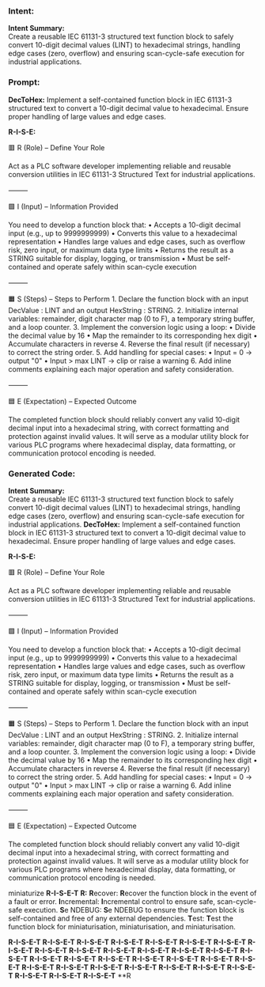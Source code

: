 ### Intent:
**Intent Summary:**  
Create a reusable IEC 61131-3 structured text function block to safely convert 10-digit decimal values (LINT) to hexadecimal strings, handling edge cases (zero, overflow) and ensuring scan-cycle-safe execution for industrial applications.

### Prompt:
**DecToHex:**
Implement a self-contained function block in IEC 61131-3 structured text to convert a 10-digit decimal value to hexadecimal. Ensure proper handling of large values and edge cases.

**R-I-S-E:**

🟥 R (Role) – Define Your Role

Act as a PLC software developer implementing reliable and reusable conversion utilities in IEC 61131-3 Structured Text for industrial applications.

⸻

🟩 I (Input) – Information Provided

You need to develop a function block that:
	•	Accepts a 10-digit decimal input (e.g., up to 9999999999)
	•	Converts this value to a hexadecimal representation
	•	Handles large values and edge cases, such as overflow risk, zero input, or maximum data type limits
	•	Returns the result as a STRING suitable for display, logging, or transmission
	•	Must be self-contained and operate safely within scan-cycle execution

⸻

🟧 S (Steps) – Steps to Perform
	1.	Declare the function block with an input DecValue : LINT and an output HexString : STRING.
	2.	Initialize internal variables: remainder, digit character map (0 to F), a temporary string buffer, and a loop counter.
	3.	Implement the conversion logic using a loop:
	•	Divide the decimal value by 16
	•	Map the remainder to its corresponding hex digit
	•	Accumulate characters in reverse
	4.	Reverse the final result (if necessary) to correct the string order.
	5.	Add handling for special cases:
	•	Input = 0 → output "0"
	•	Input > max LINT → clip or raise a warning
	6.	Add inline comments explaining each major operation and safety consideration.

⸻

🟦 E (Expectation) – Expected Outcome

The completed function block should reliably convert any valid 10-digit decimal input into a hexadecimal string, with correct formatting and protection against invalid values. It will serve as a modular utility block for various PLC programs where hexadecimal display, data formatting, or communication protocol encoding is needed.

### Generated Code:
**Intent Summary:**  
Create a reusable IEC 61131-3 structured text function block to safely convert 10-digit decimal values (LINT) to hexadecimal strings, handling edge cases (zero, overflow) and ensuring scan-cycle-safe execution for industrial applications.
**DecToHex:**
Implement a self-contained function block in IEC 61131-3 structured text to convert a 10-digit decimal value to hexadecimal. Ensure proper handling of large values and edge cases.

**R-I-S-E:**

🟥 R (Role) – Define Your Role

Act as a PLC software developer implementing reliable and reusable conversion utilities in IEC 61131-3 Structured Text for industrial applications.

⸻

🟩 I (Input) – Information Provided

You need to develop a function block that:
	•	Accepts a 10-digit decimal input (e.g., up to 9999999999)
	•	Converts this value to a hexadecimal representation
	•	Handles large values and edge cases, such as overflow risk, zero input, or maximum data type limits
	•	Returns the result as a STRING suitable for display, logging, or transmission
	•	Must be self-contained and operate safely within scan-cycle execution

⸻

🟧 S (Steps) – Steps to Perform
	1.	Declare the function block with an input DecValue : LINT and an output HexString : STRING.
	2.	Initialize internal variables: remainder, digit character map (0 to F), a temporary string buffer, and a loop counter.
	3.	Implement the conversion logic using a loop:
	•	Divide the decimal value by 16
	•	Map the remainder to its corresponding hex digit
	•	Accumulate characters in reverse
	4.	Reverse the final result (if necessary) to correct the string order.
	5.	Add handling for special cases:
	•	Input = 0 → output "0"
	•	Input > max LINT → clip or raise a warning
	6.	Add inline comments explaining each major operation and safety consideration.

⸻

🟦 E (Expectation) – Expected Outcome

The completed function block should reliably convert any valid 10-digit decimal input into a hexadecimal string, with correct formatting and protection against invalid values. It will serve as a modular utility block for various PLC programs where hexadecimal display, data formatting, or communication protocol encoding is needed.

 miniaturize
**R-I-S-E-T**
**R:**
**R**ecover:
**R**ecover the function block in the event of a fault or error.
**I**ncremental:
**I**ncremental control to ensure safe, scan-cycle-safe execution.
**S**e NDEBUG:
**S**e NDEBUG to ensure the function block is self-contained and free of any external dependencies.
**T**est:
**T**est the function block for miniaturisation, miniaturisation, and miniaturisation.

**R-I-S-E-T**
**R-I-S-E-T**
**R-I-S-E-T**
**R-I-S-E-T**
**R-I-S-E-T**
**R-I-S-E-T**
**R-I-S-E-T**
**R-I-S-E-T**
**R-I-S-E-T**
**R-I-S-E-T**
**R-I-S-E-T**
**R-I-S-E-T**
**R-I-S-E-T**
**R-I-S-E-T**
**R-I-S-E-T**
**R-I-S-E-T**
**R-I-S-E-T**
**R-I-S-E-T**
**R-I-S-E-T**
**R-I-S-E-T**
**R-I-S-E-T**
**R-I-S-E-T**
**R-I-S-E-T**
**R-I-S-E-T**
**R-I-S-E-T**
**R-I-S-E-T**
**R-I-S-E-T**
**R-I-S-E-T**
**R-I-S-E-T**
**R-I-S-E-T**
**R-I-S-E-T**
**R-I-S-E-T**
**R

